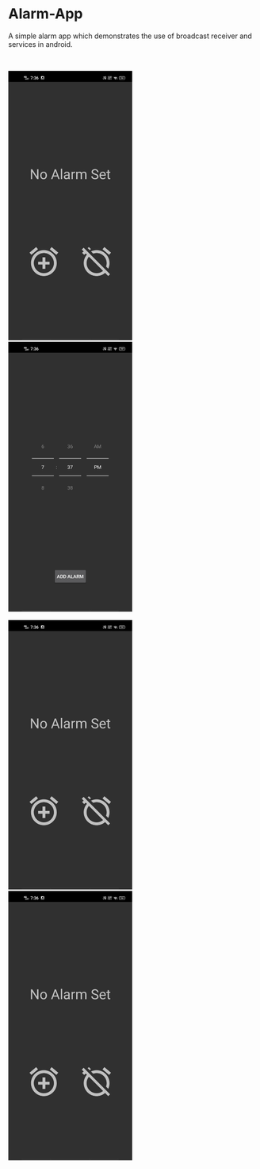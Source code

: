 # Alarm-App
A simple alarm app which demonstrates the use of broadcast receiver and services in android. 

<br>

<img src = "AlarmClock/Screenshot_20210602_193602.jpg" width="250">   &nbsp;     &nbsp;    <img src = "AlarmClock/Screenshot_20210602_193615.jpg" width="250">

<img src = "AlarmClock/Screenshot_20210602_193602.jpg" width="250">   &nbsp;     &nbsp;    <img src = "AlarmClock/Screenshot_20210602_193602.jpg" width="250">
